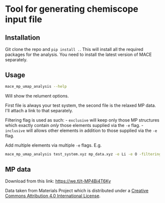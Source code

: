 # Tool for generating chemiscope input file

## Installation

Git clone the repo and `pip install .`. This will install all the required packages for the analysis. You need to install the latest version of MACE separately.

## Usage

```bash
mace_mp_umap_analysis --help
```

Will show the relument options.

First file is always your test system, the second file is the relaxed MP data. I'll attach a link to that separately.

Filtering flag is used as such:
    - `exclusive` will keep only those MP structures which exactly contain *only* those elements supplied via the `-e` flag.
    - `inclusive` will allows other elements in addition to those supplied via the `-e` flag.

Add multiple elements via multiple `-e` flags. E.g.
```bash
mace_mp_umap_analysis test_system.xyz mp_data.xyz -e Li -e O -filtering exclusive
```

## MP data

Download from this link: https://we.tl/t-MP4Bi4T6Ky

Data taken from Materials Project which is distributed under a [Creative Commons Attribution 4.0 International License](https://creativecommons.org/licenses/by/4.0/).
